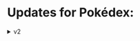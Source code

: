 # Updates for Pokédex:

<details><summary>v2</summary>
  👉 Added <h4>Navigation System</h4> (Next and Previous) <br>
  👉 Popup if you type wrong Pokemon name or Pokemon id
</details>

